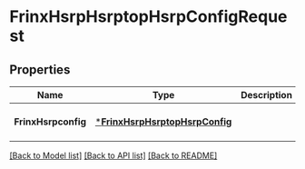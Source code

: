 # FrinxHsrpHsrptopHsrpConfigRequest

## Properties
Name | Type | Description | Notes
------------ | ------------- | ------------- | -------------
**FrinxHsrpconfig** | [***FrinxHsrpHsrptopHsrpConfig**](frinx.hsrp.hsrptop.hsrp.Config.md) |  | [optional] [default to null]

[[Back to Model list]](../README.md#documentation-for-models) [[Back to API list]](../README.md#documentation-for-api-endpoints) [[Back to README]](../README.md)


